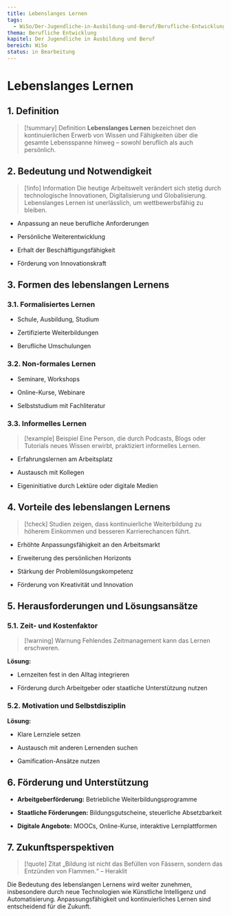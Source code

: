 ```yaml
---
title: Lebenslanges Lernen
tags:
  - WiSo/Der-Jugendliche-in-Ausbildung-und-Beruf/Berufliche-Entwicklung
thema: Berufliche Entwicklung
kapitel: Der Jugendliche in Ausbildung und Beruf
bereich: WiSo
status: in Bearbeitung
---
```


# Lebenslanges Lernen

## 1. Definition

> [!summary] Definition 
> **Lebenslanges Lernen** bezeichnet den kontinuierlichen Erwerb von Wissen und Fähigkeiten über die gesamte Lebensspanne hinweg – sowohl beruflich als auch persönlich.

## 2. Bedeutung und Notwendigkeit

> [!info] Information 
> Die heutige Arbeitswelt verändert sich stetig durch technologische Innovationen, Digitalisierung und Globalisierung. Lebenslanges Lernen ist unerlässlich, um wettbewerbsfähig zu bleiben.

- Anpassung an neue berufliche Anforderungen
    
- Persönliche Weiterentwicklung
    
- Erhalt der Beschäftigungsfähigkeit
    
- Förderung von Innovationskraft
    

## 3. Formen des lebenslangen Lernens

### 3.1. Formalisiertes Lernen

- Schule, Ausbildung, Studium
    
- Zertifizierte Weiterbildungen
    
- Berufliche Umschulungen
    

### 3.2. Non-formales Lernen

- Seminare, Workshops
    
- Online-Kurse, Webinare
    
- Selbststudium mit Fachliteratur
    

### 3.3. Informelles Lernen

> [!example] Beispiel Eine Person, die durch Podcasts, Blogs oder Tutorials neues Wissen erwirbt, praktiziert informelles Lernen.

- Erfahrungslernen am Arbeitsplatz
    
- Austausch mit Kollegen
    
- Eigeninitiative durch Lektüre oder digitale Medien
    

## 4. Vorteile des lebenslangen Lernens

> [!check] Studien zeigen, dass kontinuierliche Weiterbildung zu höherem Einkommen und besseren Karrierechancen führt.

- Erhöhte Anpassungsfähigkeit an den Arbeitsmarkt
    
- Erweiterung des persönlichen Horizonts
    
- Stärkung der Problemlösungskompetenz
    
- Förderung von Kreativität und Innovation
    

## 5. Herausforderungen und Lösungsansätze

### 5.1. Zeit- und Kostenfaktor

> [!warning] Warnung Fehlendes Zeitmanagement kann das Lernen erschweren.

**Lösung:**

- Lernzeiten fest in den Alltag integrieren
    
- Förderung durch Arbeitgeber oder staatliche Unterstützung nutzen
    

### 5.2. Motivation und Selbstdisziplin

**Lösung:**

- Klare Lernziele setzen
    
- Austausch mit anderen Lernenden suchen
    
- Gamification-Ansätze nutzen
    

## 6. Förderung und Unterstützung

- **Arbeitgeberförderung:** Betriebliche Weiterbildungsprogramme
    
- **Staatliche Förderungen:** Bildungsgutscheine, steuerliche Absetzbarkeit
    
- **Digitale Angebote:** MOOCs, Online-Kurse, interaktive Lernplattformen
    

## 7. Zukunftsperspektiven

> [!quote] Zitat „Bildung ist nicht das Befüllen von Fässern, sondern das Entzünden von Flammen.“ – Heraklit

Die Bedeutung des lebenslangen Lernens wird weiter zunehmen, insbesondere durch neue Technologien wie Künstliche Intelligenz und Automatisierung. Anpassungsfähigkeit und kontinuierliches Lernen sind entscheidend für die Zukunft.


